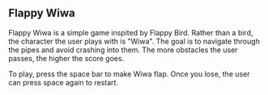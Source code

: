 ## Flappy Wiwa
Flappy Wiwa is a simple game inspited by Flappy Bird. Rather than a bird, the character the user plays with is "Wiwa". The goal is to navigate through the pipes and avoid crashing into them. The more obstacles the user passes, the higher the score goes.

To play, press the space bar to make Wiwa flap. Once you lose, the user can press space again to restart.
